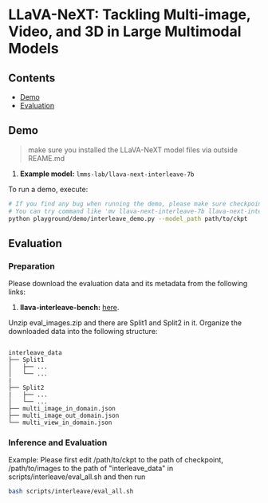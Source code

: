 
# LLaVA-NeXT: Tackling Multi-image, Video, and 3D in Large Multimodal Models

## Contents
- [Demo](#demo)
- [Evaluation](#evaluation)

## Demo

> make sure you installed the LLaVA-NeXT model files via outside REAME.md

1. **Example model:** `lmms-lab/llava-next-interleave-7b`


To run a demo, execute:
```bash
# If you find any bug when running the demo, please make sure checkpoint path contains 'qwen'.
# You can try command like 'mv llava-next-interleave-7b llava-next-interleave-qwen-7b'
python playground/demo/interleave_demo.py --model_path path/to/ckpt
```

## Evaluation

### Preparation

Please download the evaluation data and its metadata from the following links:

1. **llava-interleave-bench:** [here](https://huggingface.co/datasets/lmms-lab/llava-interleave-bench).

Unzip eval_images.zip and there are Split1 and Split2 in it.
Organize the downloaded data into the following structure:
```

interleave_data
├── Split1
│   ├── ...
│   └── ...
|
├── Split2
|   ├── ...
│   └── ...
├── multi_image_in_domain.json
├── multi_image_out_domain.json
└── multi_view_in_domain.json
```

### Inference and Evaluation
Example:
Please first edit /path/to/ckpt to the path of checkpoint, /path/to/images to the path of "interleave_data" in scripts/interleave/eval_all.sh and then run
```bash
bash scripts/interleave/eval_all.sh
```

